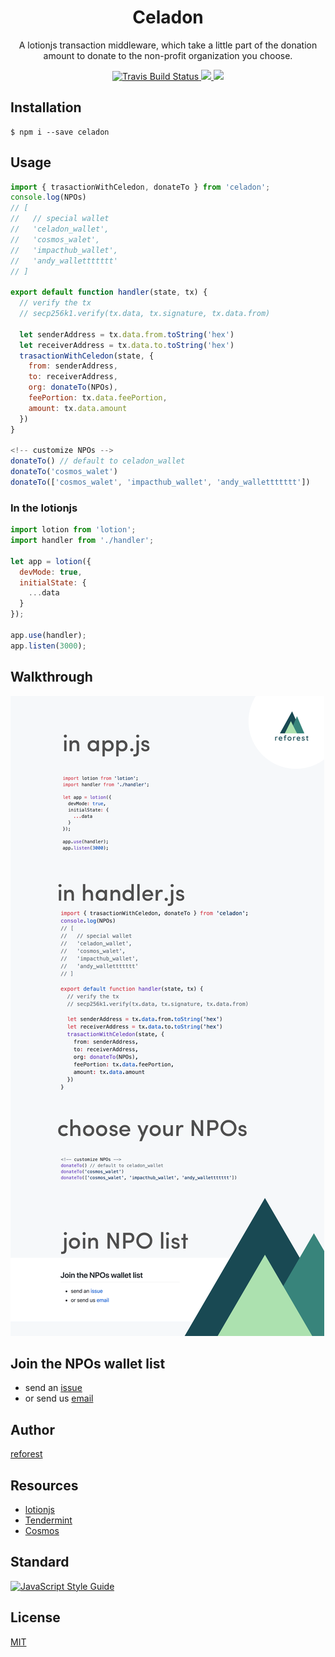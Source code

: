 <h1 align="center">
Celadon
</h1>
<p align="center">
A lotionjs transaction middleware, which take a little part of the donation amount to donate to the non-profit organization you choose.
</p>

<p align="center">
    <a href="https://travis-ci.org/reforest/celadon" target='_blank'>
      <img src="https://travis-ci.org/reforest/celadon.svg?branch=master" alt="Travis Build Status"/>
    </a>
    <a href="https://github.com/reforest/celadon/blob/master/LICENSE">
      <img src="https://img.shields.io/badge/License-MIT-yellow.svg" />
    </a>
    <a href="https://github.com/reforest/celadon/pulls">
      <img src="https://camo.githubusercontent.com/d4e0f63e9613ee474a7dfdc23c240b9795712c96/68747470733a2f2f696d672e736869656c64732e696f2f62616467652f5052732d77656c636f6d652d627269676874677265656e2e737667" />
    </a>
</p>

## Installation
```command
$ npm i --save celadon
```

## Usage 
```javascript
import { trasactionWithCeledon, donateTo } from 'celadon';
console.log(NPOs)
// [
//   // special wallet
//   'celadon_wallet',
//   'cosmos_walet',
//   'impacthub_wallet',
//   'andy_wallettttttt'
// ]

export default function handler(state, tx) {
  // verify the tx
  // secp256k1.verify(tx.data, tx.signature, tx.data.from)

  let senderAddress = tx.data.from.toString('hex')
  let receiverAddress = tx.data.to.toString('hex')
  trasactionWithCeledon(state, {
    from: senderAddress,
    to: receiverAddress,
    org: donateTo(NPOs),
    feePortion: tx.data.feePortion,
    amount: tx.data.amount
  })
}

<!-- customize NPOs -->
donateTo() // default to celadon_wallet
donateTo('cosmos_walet')
donateTo(['cosmos_walet', 'impacthub_wallet', 'andy_wallettttttt'])
```

### In the lotionjs
```javascript
import lotion from 'lotion';
import handler from './handler';

let app = lotion({ 
  devMode: true,
  initialState: {
    ...data
  }
});

app.use(handler);
app.listen(3000);
```

## Walkthrough

![introduction - celadon](https://raw.githubusercontent.com/reforest/celadon/master/introduction%20-%20celadon.png)


## Join the NPOs wallet list

- send an [issue](https://github.com/reforest/celadon/issues)
- or send us [email](amazingandyyy@gmail.com)


## Author

[reforest](https://github.com/reforest)

## Resources

- [lotionjs](https://lotionjs.com/)
- [Tendermint](https://github.com/tendermint/tendermint)
- [Cosmos](https://cosmos.network/)


## Standard

[![JavaScript Style Guide](https://cdn.rawgit.com/standard/standard/master/badge.svg)](https://github.com/standard/standard)

## License
[MIT](https://github.com/reforest/celadon/blob/master/LICENSE)